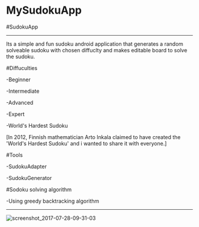 # MySudokuApp

#SudokuApp

-----------------

Its a simple and fun sudoku android application that generates a random solveable sudoku with chosen diffuclty and makes editable board to solve the sudoku.

#Diffuculties

  -Beginner
 
  -Intermediate
 
  -Advanced
  
  -Expert
  
  -World's Hardest Sudoku
  
[In 2012, Finnish mathematician Arto Inkala claimed to have created the 'World's Hardest Sudoku' and i wanted to share it with everyone.]

#Tools

 -SudokuAdapter
 
 -SudokuGenerator

#Sodoku solving algorithm

 -Using greedy backtracking algorithm

-------------------

![screenshot_2017-07-28-09-31-03](https://user-images.githubusercontent.com/29862339/28705466-8e74990c-7378-11e7-838b-2dfd6b6a8d04.png)
